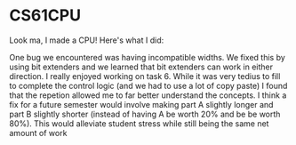 # CS61CPU

Look ma, I made a CPU! Here's what I did:

One bug we encountered was having incompatible widths. We fixed this by using bit extenders and we learned that bit extenders can work in either direction.
I really enjoyed working on task 6. While it was very tedius to fill to complete the control logic (and we had to use a lot of copy paste) I found that the repetion allowed me to far better understand the concepts.
I think a fix for a future semester would involve making part A slightly longer and part B slightly shorter (instead of having A be worth 20% and be be worth 80%). This would alleviate student stress while still being the same net amount of work 
